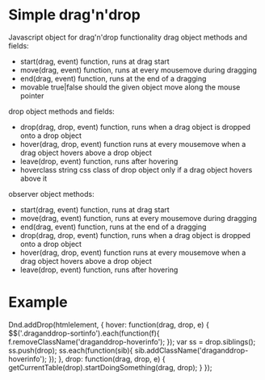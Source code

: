 # Simple drag'n'drop

Javascript object for drag'n'drop functionality
drag object methods and fields:
 - start(drag, event) function, runs at drag start
 - move(drag, event) function, runs at every mousemove during dragging
 - end(drag, event) function, runs at the end of a dragging
 - movable true|false should the given object move along the mouse pointer

drop object methods and fields:
 - drop(drag, drop, event) function, runs when a drag object is dropped onto a drop object
 - hover(drag, drop, event) function runs at every mousemove when a drag object hovers above a drop object
 - leave(drop, event) function, runs after hovering
 - hoverclass string css class of drop object only if a drag object hovers above it

observer object methods:
 - start(drag, event) function, runs at drag start
 - move(drag, event) function, runs at every mousemove during dragging
 - end(drag, event) function, runs at the end of a dragging
 - drop(drag, drop, event) function, runs when a drag object is dropped onto a drop object
 - hover(drag, drop, event) function runs at every mousemove when a drag object hovers above a drop object
 - leave(drop, event) function, runs after hovering

# Example

Dnd.addDrop(htmlelement, {
  hover: function(drag, drop, e) {
		$$('.draganddrop-sortinfo').each(function(f){
			f.removeClassName('draganddrop-hoverinfo');
		});
		var ss = drop.siblings();
		ss.push(drop);
		ss.each(function(sib){
			sib.addClassName('draganddrop-hoverinfo');
		});
	},
	drop: function(drag, drop, e) {
		getCurrentTable(drop).startDoingSomething(drag, drop);
	}
});